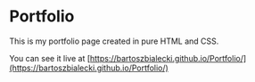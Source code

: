 # Portfolio

This is my portfolio page created in pure HTML and CSS.

You can see it live at [https://bartoszbialecki.github.io/Portfolio/](https://bartoszbialecki.github.io/Portfolio/)